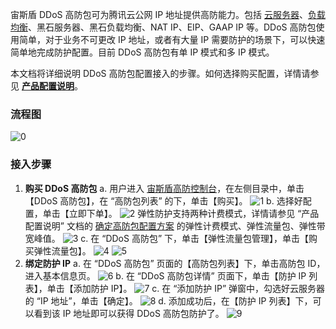 宙斯盾 DDoS 高防包可为腾讯云公网 IP 地址提供高防能力。包括 [云服务器](https://cloud.tencent.com/doc/product/213/495)、[负载均衡](https://cloud.tencent.com/doc/product/214/524)、黑石服务器、黑石负载均衡、NAT IP、EIP、GAAP IP 等。DDoS 高防包使用简单，对于业务不可更改 IP 地址，或者有大量 IP 需要防护的场景下，可以快速简单地完成防护配置。目前 DDoS 高防包有单 IP 模式和多 IP 模式。

本文档将详细说明 DDoS 高防包配置接入的步骤。如何选择购买配置，详情请参见 [**产品配置说明**](https://cloud.tencent.com/document/product/685/18798)。

### 流程图
![0](https://main.qcloudimg.com/raw/56680ef9138fe084b097b0ca753b9636.png)

### 接入步骤
1. **购买 DDoS 高防包**
a. 用户进入 [宙斯盾高防控制台](https://console.cloud.tencent.com/gamesec)，在左侧目录中，单击【DDoS 高防包】，在 “高防包列表” 的下，单击【购买】。
![1](https://main.qcloudimg.com/raw/3117e8b78bd394bd3afa7e3126adc839.png)
b. 选择好配置，单击【立即下单】。
![2](https://i.imgur.com/WubfeN7.png)
弹性防护支持两种计费模式，详情请参见 “产品配置说明” 文档的 [确定高防包配置方案](https://cloud.tencent.com/document/product/685/18798#.E7.A1.AE.E5.AE.9A.E9.AB.98.E9.98.B2.E5.8C.85.E9.85.8D.E7.BD.AE.E6.96.B9.E6.A1.88) 的弹性计费模式、弹性流量包、弹性带宽峰值。
![3](https://main.qcloudimg.com/raw/73f2289fc484b77fc07ee09d55968535.png)
c. 在 “DDoS 高防包” 下，单击【弹性流量包管理】，单击【购买弹性流量包】。
![4](https://main.qcloudimg.com/raw/a8b44642c3f3153f15fa9acb489b4faa.png)
![5](https://i.imgur.com/EsZfSDe.png)
2. **绑定防护 IP**
a. 在 “DDoS 高防包” 页面的【高防包列表】下，单击高防包 ID，进入基本信息页。
![6](https://main.qcloudimg.com/raw/e3112d0601ccb3b11d7cc0a8fb6db583.png)
b. 在 “DDoS 高防包详情” 页面下，单击【防护 IP 列表】，单击【添加防护 IP】。
![7](https://main.qcloudimg.com/raw/2f323e4e6afbd9e08ffb76631b328f43.png)
c. 在 “添加防护 IP” 弹窗中，勾选好云服务器的 “IP 地址”，单击【确定】。
![8](https://i.imgur.com/UPpqQAY.png)
d. 添加成功后，在【防护 IP 列表】下，可以看到该 IP 地址即可以获得 DDoS 高防包防护了。
![9](https://main.qcloudimg.com/raw/75c262c24a13aae92a8b6c036ac369d8.png)

